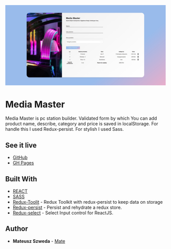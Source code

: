 ![Screenshot](./screenshot.jpg)

# Media Master

Media Master is pc station builder. Validated form by which You can add product name, describe, category and price is saved in localStorage. For handle this I used Redux-persist. For stylish I used Sass.

## See it live

-   [GitHub](https://github.com/mate966/pc-station-calculator)
-   [GH Pages](https://mate966.github.io/pc-station-calculator/)

## Built With

-   [REACT](https://reactjs.org/)
-   [SASS](https://sass-lang.com/)
-   [Redux-Toolit](https://redux-toolkit.js.org/) - Redux Toolkit with redux-persist to keep data on storage
-   [Redux-persist](https://www.npmjs.com/package/redux-persist) - Persist and rehydrate a redux store.
-   [Redux-select](https://react-select.com/home) - Select Input control for ReactJS.

## Author

-   **Mateusz Szweda** - [Mate](https://github.com/mate966)
